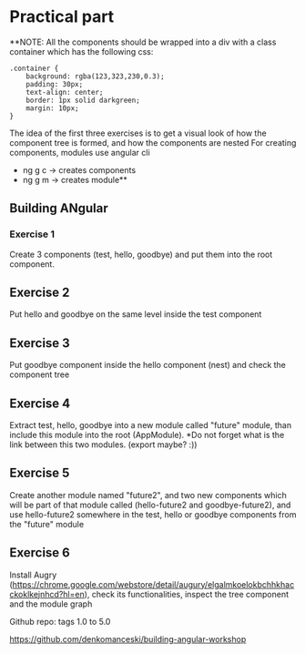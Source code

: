 # Practical part

**NOTE: All the components should be wrapped into a div with a class container which has the following css:


```
.container {
    background: rgba(123,323,230,0.3);
    padding: 30px;
    text-align: center;
    border: 1px solid darkgreen;
    margin: 10px;
}
```

The idea of the first three exercises is to get a visual look of how the component tree is formed, and how the components are nested
For creating components, modules use angular cli

 - ng g c -> creates components
 - ng g m -> creates module**

## Building ANgular

### Exercise 1
Create 3 components (test, hello, goodbye) and put them into the root component.


## Exercise 2
Put hello and goodbye on the same level inside the test component

## Exercise 3
Put goodbye component inside the hello component (nest) and check the component tree

## Exercise 4
Extract test, hello, goodbye into a new module called "future" module, than include this module into the root (AppModule). *Do not forget what is the link between this two modules. (export maybe? :))

## Exercise 5
Create another module named "future2", and two new components which will be part of that module called (hello-future2 and goodbye-future2), and use hello-future2 somewhere in the test, hello or goodbye components from the "future" module


## Exercise 6
Install Augry (https://chrome.google.com/webstore/detail/augury/elgalmkoelokbchhkhacckoklkejnhcd?hl=en), check its functionalities, inspect the tree component and the module graph

Github repo:
tags 1.0 to 5.0

https://github.com/denkomanceski/building-angular-workshop
